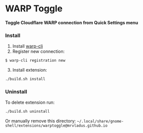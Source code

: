 # WARP Toggle

#### Toggle Cloudflare WARP connection from Quick Settings menu

### Install

1. Install [warp-cli](https://developers.cloudflare.com/warp-client/get-started/linux/)
2. Register new connection:

```bash
$ warp-cli registration new
```

3. Install extension:

```bash
./build.sh install
```

### Uninstall

To delete extension run:

```bash
./build.sh uninstall
```

Or manually remove this directory: `~/.local/share/gnome-shell/extensions/warptoggle@mrvladus.github.io`
